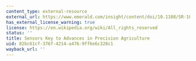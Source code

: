 ```yaml
---
content_type: external-resource
external_url: https://www.emerald.com/insight/content/doi/10.1108/SR-10-2016-0215/full/html
has_external_license_warning: true
license: https://en.wikipedia.org/wiki/All_rights_reserved
status: ''
title: Sensors Key to Advances in Precision Agriculture
uid: 82bc61cf-376f-4214-a476-9ff6e6c328c1
wayback_url: ''
---
```


